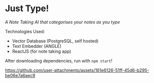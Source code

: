 # Just Type!
*A Note Taking AI that categorises your notes as you type*

Technologies Used:
- Vector Database (PostgreSQL, self hosted)
- Text Embedder (ANGLE)
- ReactJS (for note taking app)

After downloading dependencies, run with `npm start`!



https://github.com/user-attachments/assets/161e6126-51ff-45d6-b295-be06e7a6aec9

